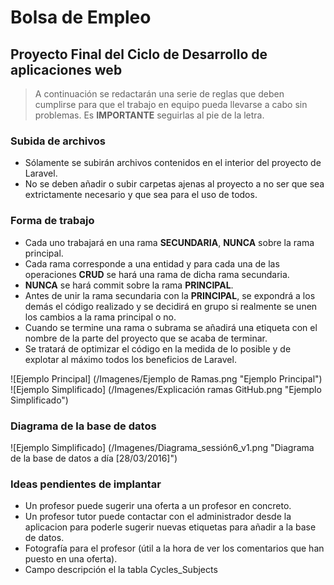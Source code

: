 # Bolsa de Empleo
## Proyecto Final del Ciclo de Desarrollo de aplicaciones web

> A continuación se redactarán una serie de reglas que deben cumplirse
> para que el trabajo en equipo pueda llevarse a cabo sin problemas.
> Es **IMPORTANTE** seguirlas al pie de la letra.
  
### Subida de archivos
- Sólamente se subirán archivos contenidos en el interior del proyecto de Laravel.
- No se deben añadir o subir carpetas ajenas al proyecto a no ser que sea extrictamente necesario y que sea para el uso de todos.

### Forma de trabajo
- Cada uno trabajará en una rama **SECUNDARIA**, **NUNCA** sobre la rama principal.
- Cada rama corresponde a una entidad y para cada una de las operaciones **CRUD** se hará una rama de dicha rama secundaria.
- **NUNCA** se hará commit sobre la rama **PRINCIPAL**.
- Antes de unir la rama secundaria con la **PRINCIPAL**, se expondrá a los demás el código realizado y se decidirá en grupo si realmente se unen los cambios a la rama principal o no.
- Cuando se termine una rama o subrama se añadirá una etiqueta con el nombre de la parte del proyecto que se acaba de terminar.
- Se tratará de optimizar el código en la medida de lo posible y de explotar al máximo todos los beneficios de Laravel.

![Ejemplo Principal] (/Imagenes/Ejemplo de Ramas.png "Ejemplo Principal")  
![Ejemplo Simplificado] (/Imagenes/Explicación ramas GitHub.png "Ejemplo Simplificado")
    
### Diagrama de la base de datos
![Ejemplo Simplificado] (/Imagenes/Diagrama_sessión6_v1.png "Diagrama de la base de datos a día [28/03/2016]")
### Ideas pendientes de implantar
- Un profesor puede sugerir una oferta a un profesor en concreto.
- Un profesor tutor puede contactar con el administrador desde la aplicacion para poderle sugerir nuevas etiquetas para añadir a la base de datos.
- Fotografía para el profesor (útil a la hora de ver los comentarios que han puesto en una oferta).
- Campo descripción el la tabla Cycles_Subjects
